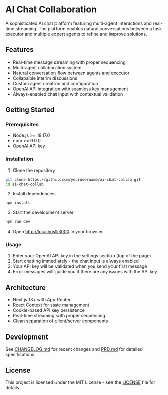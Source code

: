 # AI Chat Collaboration

A sophisticated AI chat platform featuring multi-agent interactions and real-time streaming. The platform enables natural conversations between a task executor and multiple expert agents to refine and improve solutions.

## Features

- Real-time message streaming with proper sequencing
- Multi-agent collaboration system
- Natural conversation flow between agents and executor
- Collapsible interim discussions
- Custom agent creation and configuration
- OpenAI API integration with seamless key management
- Always-enabled chat input with contextual validation

## Getting Started

### Prerequisites
- Node.js >= 18.17.0
- npm >= 9.0.0
- OpenAI API key

### Installation

1. Clone the repository
```bash
git clone https://github.com/yourusername/ai-chat-collab.git
cd ai-chat-collab
```

2. Install dependencies
```bash
npm install
```

3. Start the development server
```bash
npm run dev
```

4. Open [http://localhost:3000](http://localhost:3000) in your browser

### Usage

1. Enter your OpenAI API key in the settings section (top of the page)
2. Start chatting immediately - the chat input is always enabled
3. Your API key will be validated when you send your first message
4. Error messages will guide you if there are any issues with the API key

## Architecture

- Next.js 13+ with App Router
- React Context for state management
- Cookie-based API key persistence
- Real-time streaming with proper sequencing
- Clean separation of client/server components

## Development

See [CHANGELOG.md](CHANGELOG.md) for recent changes and [PRD.md](Docs/PRD.md) for detailed specifications.

## License

This project is licensed under the MIT License - see the [LICENSE](LICENSE) file for details.
